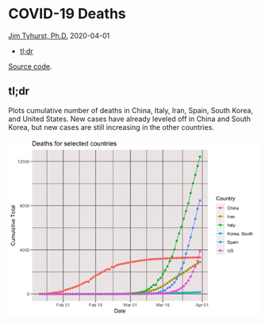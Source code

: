 COVID-19 Deaths
================
[Jim Tyhurst, Ph.D.](https://www.jimtyhurst.com/)
2020-04-01

  - [tl;dr](#tldr)

[Source code](./covid19_deaths.Rmd).

## tl;dr

Plots cumulative number of deaths in China, Italy, Iran, Spain, South
Korea, and United States. New cases have already leveled off in China
and South Korea, but new cases are still increasing in the other
countries.

![](covid19_deaths_files/figure-gfm/total_by_country_summary-1.png)<!-- -->
